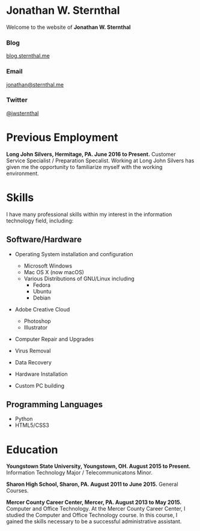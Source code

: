 # Jonathan W. Sternthal

Welcome to the website of **Jonathan W. Sternthal**

### Blog

[blog.sternthal.me](http://blog.sternthal.me)

### Email

[jonathan@sternthal.me](mailto:jonathan@sternthal.me)

### Twitter

[@jwsternthal](https://twitter.com/jwsternthal)

# Previous Employment

**Long John Silvers, Hermitage, PA. June 2016 to Present.**
Customer Service Specialist / Preparation Specalist.
Working at Long John Silvers has given me the opportunity to familiarize myself with the working environment. 

# Skills

I have many professional skills within my interest in the information technology field, including:

## Software/Hardware

- Operating System installation and configuration
   - Microsoft Windows
   - Mac OS X (now macOS)
   - Various Distributions of GNU/Linux including
      - Fedora
      - Ubuntu
      - Debian
- Adobe Creative Cloud

  - Photoshop
  - Illustrator
  
- Computer Repair and Upgrades

 - Virus Removal
 - Data Recovery
 - Hardware Installation
 - Custom PC building

## Programming Languages

- Python
- HTML5/CSS3

# Education

**Youngstown State University, Youngstown, OH. August 2015 to Present.**
Information Technology Major / Telecommunicatons Minor.

**Sharon High School, Sharon, PA. August 2011 to June 2015.**
General Courses.

**Mercer County Career Center, Mercer, PA. August 2013 to May 2015.**
Computer and Office Technology.
At the Mercer County Career Center, I studied the Computer and Office Technology course. In this course, I gained the skills necessary to be a successful administrative assistant.
